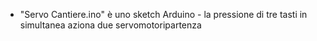 - "Servo Cantiere.ino" è uno sketch Arduino - la pressione di tre tasti in simultanea aziona due servomotoripartenza

